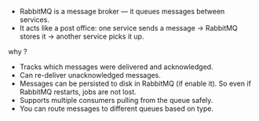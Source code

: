 - RabbitMQ is a message broker — it queues messages between services.  
- It acts like a post office: one service sends a message → RabbitMQ stores it → another service picks it up.

why ?
- Tracks which messages were delivered and acknowledged.
- Can re-deliver unacknowledged messages.
- Messages can be persisted to disk in RabbitMQ (if enable it). So even if RabbitMQ restarts, jobs are not lost.
- Supports multiple consumers pulling from the queue safely.
- You can route messages to different queues based on type.